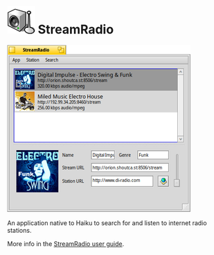 # ![icon](docs/icon.png)  StreamRadio

![Screenshot](docs/screenshots/05_Station_Info.png)

An application native to Haiku to search for and listen to internet radio stations.

More info in the [StreamRadio user guide](docs/userguide.md).
